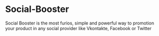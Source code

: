 # Social-Booster
Social Booster is the most furios, simple and powerful way to promotion your product in any social provider like Vkontakte, Facebook or Twitter
